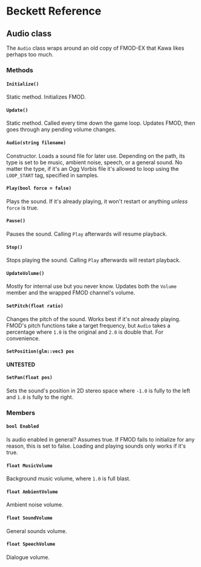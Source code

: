 # Beckett Reference

## Audio class
The `Audio` class wraps around an old copy of FMOD-EX that Kawa likes perhaps too much.

### Methods

#### `Initialize()`
Static method. Initializes FMOD.

#### `Update()`
Static method. Called every time down the game loop. Updates FMOD, then goes through any pending volume changes.

#### `Audio(string filename)`
Constructor. Loads a sound file for later use. Depending on the path, its type is set to be music, ambient noise, speech, or a general sound. No matter the type, if it's an Ogg Vorbis file it's allowed to loop using the `LOOP_START` tag, specified in samples.

#### `Play(bool force = false)`
Plays the sound. If it's already playing, it won't restart or anything *unless* `force` is true.

#### `Pause()`
Pauses the sound. Calling `Play` afterwards will resume playback.

#### `Stop()`
Stops playing the sound. Calling `Play` afterwards will restart playback.

#### `UpdateVolume()`
Mostly for internal use but you never know. Updates both the `Volume` member and the wrapped FMOD channel's volume.

#### `SetPitch(float ratio)`
Changes the pitch of the sound. Works best if it's not already playing. FMOD's pitch functions take a target frequency, but `Audio` takes a percentage where `1.0` is the original and `2.0` is double that. For convenience.

#### `SetPosition(glm::vec3 pos`
**UNTESTED**

#### `SetPan(float pos)`
Sets the sound's position in 2D stereo space where `-1.0` is fully to the left and `1.0` is fully to the right.

### Members

#### `bool Enabled`
Is audio enabled in general? Assumes true. If FMOD fails to initialize for any reason, this is set to false. Loading and playing sounds only works if it's true.

#### `float MusicVolume`
Background music volume, where `1.0` is full blast.

#### `float AmbientVolume`
Ambient noise volume.

#### `float SoundVolume`
General sounds volume.

#### `float SpeechVolume`
Dialogue volume.


